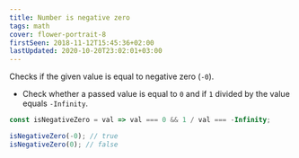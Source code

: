```yaml
---
title: Number is negative zero
tags: math
cover: flower-portrait-8
firstSeen: 2018-11-12T15:45:36+02:00
lastUpdated: 2020-10-20T23:02:01+03:00
---
```


Checks if the given value is equal to negative zero (`-0`).

- Check whether a passed value is equal to `0` and if `1` divided by the value equals `-Infinity`.

```js
const isNegativeZero = val => val === 0 && 1 / val === -Infinity;
```

```js
isNegativeZero(-0); // true
isNegativeZero(0); // false
```
